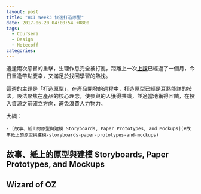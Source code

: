```yaml
---
layout: post
title: "HCI Week3 快速打造原型"
date: 2017-06-20 04:00:54 +0800
tags:
  - Coursera
  - Design
  - Notecoff
categories:
---
```


遭逢兩次感冒的重擊，生理作息完全被打亂，距離上一次[上課]已經過了一個月，今日重逢帶點慶幸，又滿足於找回學習的熱忱。

這週的主題是「打造原型」，在產品開發的過程中，打造原型已經是耳熟能詳的技法，設法聚焦在產品的核心理念，使參與的人獲得共識，並適當地獲得回饋，在投入資源之前確立方向，避免浪費人力物力。

<!--more-->

大綱：

<!-- TOC depthFrom:1 depthTo:6 withLinks:1 updateOnSave:1 orderedList:0 -->

	- [故事、紙上的原型與建模 Storyboards, Paper Prototypes, and Mockups](#故事紙上的原型與建模-storyboards-paper-prototypes-and-mockups)

<!-- /TOC -->

## 故事、紙上的原型與建模 Storyboards, Paper Prototypes, and Mockups

## Wizard of OZ


[上課]: http://otischou.tw/2017/05/23/coursera-week-2-observing-authentic-user-behavior.html
